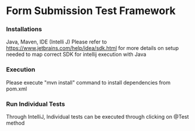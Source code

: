 
# Form Submission Test Framework

### Installations
Java, Maven, IDE (Intelli J)
Please refer to https://www.jetbrains.com/help/idea/sdk.html for more details on setup needed to map correct SDK for intellij execution with Java
### Execution
Please execute "mvn install" command to install dependencies from pom.xml
### Run Individual Tests
Through IntelliJ, Individual tests can be executed through clicking on @Test method